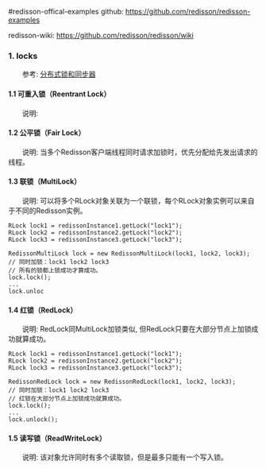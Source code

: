 #redisson-offical-examples
github: https://github.com/redisson/redisson-examples

redisson-wiki: https://github.com/redisson/redisson/wiki

### 1. locks
　　参考: [分布式锁和同步器](https://github.com/redisson/redisson/wiki/8.-分布式锁和同步器)
#### 1.1 可重入锁（Reentrant Lock）
　　说明: 
#### 1.2 公平锁（Fair Lock）
　　说明: 当多个Redisson客户端线程同时请求加锁时，优先分配给先发出请求的线程。
#### 1.3 联锁（MultiLock）
　　说明: 可以将多个RLock对象关联为一个联锁，每个RLock对象实例可以来自于不同的Redisson实例。
```
RLock lock1 = redissonInstance1.getLock("lock1");
RLock lock2 = redissonInstance2.getLock("lock2");
RLock lock3 = redissonInstance3.getLock("lock3");

RedissonMultiLock lock = new RedissonMultiLock(lock1, lock2, lock3);
// 同时加锁：lock1 lock2 lock3
// 所有的锁都上锁成功才算成功。
lock.lock();
...
lock.unloc
```
#### 1.4 红锁（RedLock）
　　说明: RedLock同MultiLock加锁类似, 但RedLock只要在大部分节点上加锁成功就算成功。
```
RLock lock1 = redissonInstance1.getLock("lock1");
RLock lock2 = redissonInstance2.getLock("lock2");
RLock lock3 = redissonInstance3.getLock("lock3");

RedissonRedLock lock = new RedissonRedLock(lock1, lock2, lock3);
// 同时加锁：lock1 lock2 lock3
// 红锁在大部分节点上加锁成功就算成功。
lock.lock();
...
lock.unlock();
```
#### 1.5 读写锁（ReadWriteLock）
　　说明: 该对象允许同时有多个读取锁，但是最多只能有一个写入锁。